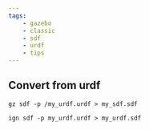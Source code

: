 ```yaml
---
tags:
    - gazebo
    - classic
    - sdf
    - urdf
    - tips
---
```


## Convert from urdf

```
gz sdf -p /my_urdf.urdf > my_sdf.sdf
```

```
ign sdf -p my_urdf.urdf > my_urdf.sdf
```